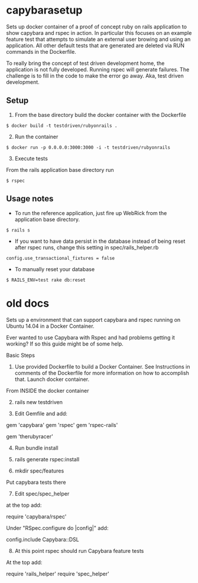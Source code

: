 # capybarasetup 

Sets up docker container of a proof of concept ruby on rails
application to show capybara and rspec in action.  In particular this
focuses on an example feature test that attempts to simulate an
external user browing and using an application.  All other default
tests that are generated are deleted via RUN commands in the
Dockerfile.

To really bring the concept of test driven development home, the
application is not fully developed.  Running rspec will generate
failures.  The challenge is to fill in the code to make the error go
away.  Aka, test driven development.


## Setup

1. From the base directory build the docker container with the Dockerfile

 ```
 $ docker build -t testdriven/rubyonrails .
 ```

2. Run the container

 ```
 $ docker run -p 0.0.0.0:3000:3000 -i -t testdriven/rubyonrails
 ```

3. Execute tests

 From the rails application base directory run

 ```
 $ rspec
 ```


## Usage notes

* To run the reference application, just fire up WebRick from the
  application base directory.

```
$ rails s
```

* If you want to have data persist in the database instead of being
  reset after rspec runs, change this setting in
  spec/rails_helper.rb

```
config.use_transactional_fixtures = false
```

* To manually reset your database

```
$ RAILS_ENV=test rake db:reset
```


# old docs

Sets up a environment that can support capybara and rspec running on Ubuntu 14.04  in a Docker Container. 

Ever wanted to use Capybara with Rspec and had problems getting it working?  If so this guide might be of some help.

Basic Steps

1) Use provided Dockerfile to build a Docker Container.  See Instructions in comments of the Dockerfile for more information on how to accomplish that.  Launch docker container.

From INSIDE the docker container

2) rails new testdriven

3) Edit Gemfile and add:

gem 'capybara'
gem 'rspec'
gem 'rspec-rails'

gem 'therubyracer'

4) Run bundle install

5) rails generate rspec:install

6) mkdir spec/features

Put capybara tests there

7) Edit spec/spec_helper

at the top add:

require 'capybara/rspec'

Under "RSpec.configure do |config|" add:

  config.include Capybara::DSL

8) At this point rspec should run Capybara feature tests

At the top add:

require 'rails_helper'
require 'spec_helper'


